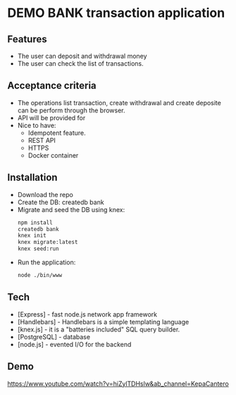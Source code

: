 # DEMO BANK transaction application

## Features
- The user can deposit and withdrawal money
- The user can check the list of transactions. 

## Acceptance criteria
- The operations list transaction, create withdrawal and create deposite can be perform through the browser. 
- API will be provided for
- Nice to have:
    - Idempotent feature. 
    -   REST API
    -   HTTPS
    - Docker container

## Installation
- Download the repo
- Create the DB: createdb bank
- Migrate and seed the DB using knex:
    ```sh
    npm install
    createdb bank
    knex init
    knex migrate:latest
    knex seed:run
- Run the application: 
     ```sh
    node ./bin/www
## Tech

- [Express] - fast node.js network app framework
- [Handlebars] - Handlebars is a simple templating language
- [knex.js] -  it is a "batteries included" SQL query builder.
- [PostgreSQL] - database
- [node.js] - evented I/O for the backend

## Demo
https://www.youtube.com/watch?v=hiZylTDHslw&ab_channel=KepaCantero
